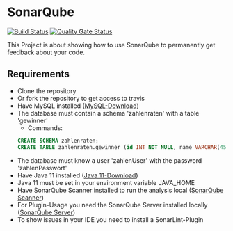 # SonarQube
[![Build Status](https://travis-ci.org/Nifori/SonarQube.svg?branch=master)](https://travis-ci.org/Nifori/SonarQube)
[![Quality Gate Status](https://sonarcloud.io/api/project_badges/measure?project=SonarQube-Test&metric=alert_status)](https://sonarcloud.io/dashboard?id=SonarQube-Test)

This Project is about showing how to use SonarQube to permanently get feedback about your code.

## Requirements
- Clone the repository
- Or fork the repository to get access to travis 
- Have MySQL installed ([MySQL-Download](https://dev.mysql.com/downloads/))
- The database must contain a schema 'zahlenraten' with a table 'gewinner'
    - Commands: 
    ```SQL
    CREATE SCHEMA zahlenraten;
    CREATE TABLE zahlenraten.gewinner (id INT NOT NULL, name VARCHAR(45) NULL, passwort VARCHAR(45) NULL, punkte INT NULL);
    ```
- The database must know a user 'zahlenUser' with the password 'zahlenPasswort'
- Have Java 11 installed ([Java 11-Download](https://www.oracle.com/technetwork/java/javase/downloads/jdk11-downloads-5066655.html))
- Java 11 must be set in your environment variable JAVA_HOME
- Have SonarQube Scanner installed to run the analysis local ([SonarQube Scanner](https://docs.sonarqube.org/display/SCAN/Analyzing+with+SonarQube+Scanner))
- For Plugin-Usage you need the SonarQube Server installed locally ([SonarQube Server](https://www.sonarqube.org/downloads/))
- To show issues in your IDE you need to install a SonarLint-Plugin
